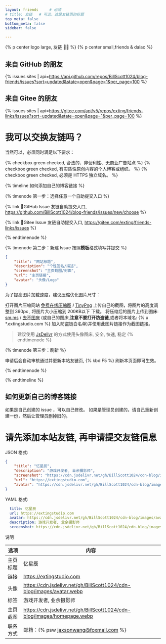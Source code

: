 ```yaml
---
layout: friends     # 必须
# title: 友链   # 可选，这是友链页的标题
top_meta: false
bottom_meta: false
sidebar: false

---
```


{% p center logo large, 友链 👨‍💻 %}
{% p center small,friends & dalao %}


## 来自 GitHub 的朋友  <i class="fab fa-github"></i> 

{% issues sites | api=https://api.github.com/repos/BillScott1024/blog-friends/issues?sort=updated&state=open&page=1&per_page=100 %}


## 来自 Gitee 的朋友  <i class="fab fa-gitter"></i> 

{% issues sites | api=https://gitee.com/api/v5/repos/exting/friends-links/issues?sort=updated&state=open&page=1&per_page=100 %}



# 我可以交换友链吗？

当然可以，必须同时满足以下要求：

{% checkbox green checked, 合法的、非营利性、无商业广告站点 %}
{% checkbox green checked, 有实质性原创内容的个人博客或组织。 %}
{% checkbox green checked, 必须是 HTTPS 独立域名。 %}


{% timeline 如何添加自己的博客链接 %}


{% timenode 第一步：选择任意一个自助提交入口 %}

{% link 🔗GitHub Issue 友链自助提交入口, https://github.com/BillScott1024/blog-friends/issues/new/choose %}

{% link 🔗Gitee Issue 友链自助提交入口, https://gitee.com/exting/friends-links/issues %}


{% endtimenode %}

{% timenode 第二步：新建 Issue 按照**模板**格式填写并提交 %}

```JSON
{
    "title": "网站标题",
    "description": "个性签名/描述",
    "screenshot": "主页截图/封面",
    "url": "主页链接",
    "avatar": "头像/Logo"
}
```

为了提高图片加载速度，建议压缩优化图片尺寸：

打开图片压缩网站 [免费在线压缩图](https://www.yasuotu.com/) / [TinyPng](https://tinypng.com/) 上传自己的截图，将图片的高度调整到 360px , 将图片大小压缩到 200KB以下 下载。
将压缩后的图片上传到图床: [sm.ms](https://sm.ms/) / [去不图床](https://7bu.top/) (或自己的图床,**注意不要打开防盗链**,或者将本域名: {% u *.extingstudio.com %} 加入防盗链白名单)并使用此图片链接作为截图链接。
> 建议使用 [JsDelivr](https://www.jsdelivr.com/) 的方式使用头像图床, 安全, 快速, 稳定
{% endtimenode %}

{% timenode 第三步：刷新 %}

申请后会自动审核通过并更新本站友链页, {% kbd F5 %} 刷新本页面即可生效。

{% endtimenode %}

{% endtimeline %}

## 如何更新自己的博客链接

如果是自己创建的 issue ，可以自己修改。
如果是管理员创建的，请自己重新创建一份，然后让管理员删掉旧的。



# 请先添加本站友链, 再申请提交友链信息

JSON 格式:
```JSON
{
    "title": "忆星辰",
    "description": "游戏开发者, 业余摄影师",
    "screenshot": "https://cdn.jsdelivr.net/gh/BillScott1024/cdn-blog/images/homepage.webp",
    "url": "https://extingstudio.com",
    "avatar": "https://cdn.jsdelivr.net/gh/BillScott1024/cdn-blog/images/avatar.webp"
}

```

YAML 格式:
```YAML
  title: 忆星辰
  url: https://extingstudio.com
  avatar: https://cdn.jsdelivr.net/gh/BillScott1024/cdn-blog/images/avatar.webp
  description: 游戏开发者, 业余摄影师
  screenshot: https://cdn.jsdelivr.net/gh/BillScott1024/cdn-blog/images/homepage.webp
```
说明

|  选项   | 内容  |
|  ----  | ----  |
| 主页标题  | 忆星辰 |
| 链接  | https://extingstudio.com |
| 头像  | https://cdn.jsdelivr.net/gh/BillScott1024/cdn-blog/images/avatar.webp |
| 标签  | 游戏开发者, 业余摄影师 |
| 主页截图  | https://cdn.jsdelivr.net/gh/BillScott1024/cdn-blog/images/homepage.webp |
| 联系方式 | 邮箱：{% psw jaxsonwang@foxmail.com %} |


